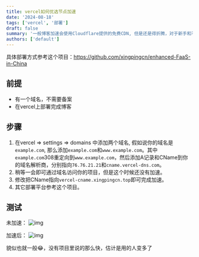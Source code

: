 ```yaml
---
title: vercel如何优选节点加速
date: '2024-08-18'
tags: ['vercel', '部署']
draft: false
summary: '一般博客加速会使用Cloudflare提供的免费CDN, 但是还是得折腾，对于新手和不想折腾的朋友来说还是有一点点繁琐'
authors: ['default']
---
```


具体部署方式参考这个项目：https://github.com/xingpingcn/enhanced-FaaS-in-China
## 前提
- 有一个域名，不需要备案
- 在vercel上部署完成博客

## 步骤
1. 在vercel => settings => domains 中添加两个域名, 假如说你的域名是`example.com`, 那么添加`example.com`和`www.example.com`。其中`example.com`308重定向到`www.example.com`，然后添加A记录和CName到你的域名解析商，分别指向`76.76.21.21`和`cname.vercel-dns.com`。
2. 稍等一会即可通过域名访问你的项目，但是这个时候还没有加速。
3. 修改把CName指向`vercel-cname.xingpingcn.top`即可完成加速。
4. 其它部署平台参考这个项目。

## 测试
未加速：
![img](https://images.txlink.top/202408/images/2c20bd11-a368-496a-91a4-efe7e47e41f7.png)

加速后：
![img](https://images.txlink.top/202408/images/a4609253-141e-44e9-9ce9-4ea698ef760f.png)

貌似也就一般😂，没有项目里说的那么快，估计是用的人变多了